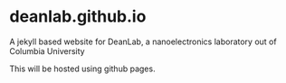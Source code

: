 # deanlab.github.io
A jekyll based website for DeanLab, a nanoelectronics laboratory out of Columbia University

This will be hosted using github pages.
